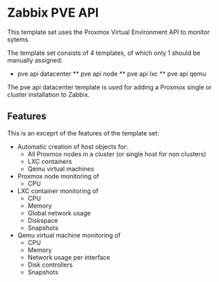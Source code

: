 # Zabbix PVE API

This template set uses the Proxmox Virtual Environment API to monitor sytems.

The template set consists of 4 templates, of which only 1 should be manually
assigned:

* pve api datacenter
** pve api node
** pve api lxc
** pve api qemu

The pve api datacenter template is used for adding a Proxmox single or cluster
installation to Zabbix.

## Features

This is an exceprt of the features of the template set:
* Automatic creation of host objects for:
  * All Proxmox nodes in a cluster (or single host for non clusters)
  * LXC containers
  * Qemu virtual machines
* Proxmox node monitoring of
  * CPU
* LXC container monitoring of
  * CPU
  * Memory
  * Global network usage
  * Diskspace
  * Snapshots
* Qemu virtual machine monitoring of
  * CPU
  * Memory
  * Network usage per interface
  * Disk controllers
  * Snapshots
